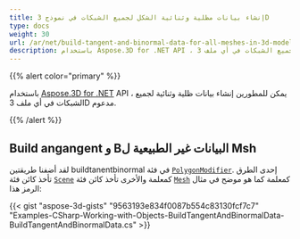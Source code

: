 ```yaml
---
title: إنشاء بيانات مظلية وثنائية الشكل لجميع الشبكات في نموذج 3D
type: docs
weight: 30
url: /ar/net/build-tangent-and-binormal-data-for-all-meshes-in-3d-model/
description: باستخدام Aspose.3D for .NET API ، يمكن للمطورين إنشاء بيانات ظلية وثنائية لجميع الشبكات في أي ملف 3D مدعوم.
---
```

{{% alert color="primary" %}}

باستخدام [Aspose.3D for .NET](http://products.aspose.com/3d/net) API ، يمكن للمطورين إنشاء بيانات ظلية وثنائية لجميع الشبكات في أي ملف 3D مدعوم.

{{% /alert %}}
##  **Build angangent و Bالبيانات غير الطبيعية ل Msh**
لقد أضفنا طريقتين buildtanentbinormal في فئة [`PolygonModifier`](https://reference.aspose.com/3d/net/aspose.threed.entities/polygonmodifier). إحدى الطرق تأخذ كائن فئة [`Scene`](https://reference.aspose.com/3d/net/aspose.threed/scene) كمعلمة والأخرى تأخذ كائن فئة [`Mesh`](https://reference.aspose.com/3d/net/aspose.threed.entities/mesh) كمعلمة كما هو موضح في مثال الرمز هذا:

{{< gist "aspose-3d-gists" "9563193e834f0087b554c83130fcf7c7" "Examples-CSharp-Working-with-Objects-BuildTangentAndBinormalData-BuildTangentAndBinormalData.cs" >}}
